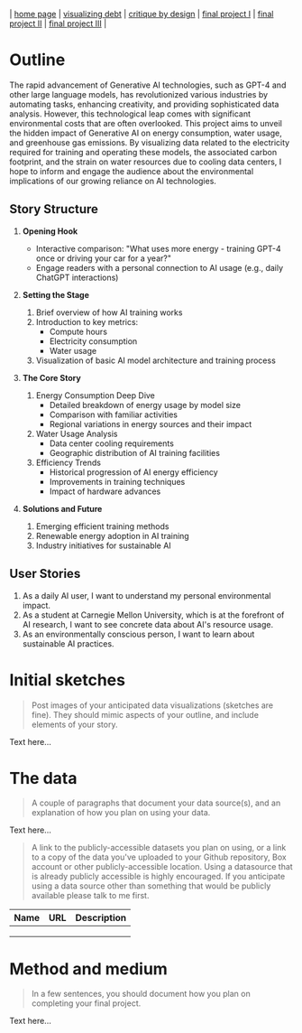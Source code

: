 | [home page](https://cmustudent.github.io/tswd-portfolio-templates/) | [visualizing debt](visualizing-government-debt) | [critique by design](critique-by-design) | [final project I](final-project-part-one) | [final project II](final-project-part-two) | [final project III](final-project-part-three) |


# Outline
The rapid advancement of Generative AI technologies, such as GPT-4 and other large language models, has revolutionized various industries by automating tasks, enhancing creativity, and providing sophisticated data analysis. However, this technological leap comes with significant environmental costs that are often overlooked. This project aims to unveil the hidden impact of Generative AI on energy consumption, water usage, and greenhouse gas emissions. By visualizing data related to the electricity required for training and operating these models, the associated carbon footprint, and the strain on water resources due to cooling data centers, I hope to inform and engage the audience about the environmental implications of our growing reliance on AI technologies.

## Story Structure
1. **Opening Hook**
   - Interactive comparison: "What uses more energy - training GPT-4 once or driving your car for a year?"
   - Engage readers with a personal connection to AI usage (e.g., daily ChatGPT interactions)

2. **Setting the Stage**
   1. Brief overview of how AI training works
   2. Introduction to key metrics:
      - Compute hours
      - Electricity consumption
      - Water usage
   3. Visualization of basic AI model architecture and training process

3. **The Core Story**
   1. Energy Consumption Deep Dive
      - Detailed breakdown of energy usage by model size
      - Comparison with familiar activities
      - Regional variations in energy sources and their impact
   2. Water Usage Analysis
      - Data center cooling requirements
      - Geographic distribution of AI training facilities
   3. Efficiency Trends
      - Historical progression of AI energy efficiency
      - Improvements in training techniques
      - Impact of hardware advances

4. **Solutions and Future**
   1. Emerging efficient training methods
   2. Renewable energy adoption in AI training
   3. Industry initiatives for sustainable AI
  
## User Stories
1. As a daily AI user, I want to understand my personal environmental impact.
2. As a student at Carnegie Mellon University, which is at the forefront of AI research, I want to see concrete data about AI's resource usage.
3. As an environmentally conscious person, I want to learn about sustainable AI practices.


# Initial sketches
> Post images of your anticipated data visualizations (sketches are fine). They should mimic aspects of your outline, and include elements of your story.  

Text here...

# The data
> A couple of paragraphs that document your data source(s), and an explanation of how you plan on using your data. 

Text here...

> A link to the publicly-accessible datasets you plan on using, or a link to a copy of the data you've uploaded to your Github repository, Box account or other publicly-accessible location. Using a datasource that is already publicly accessible is highly encouraged.  If you anticipate using a data source other than something that would be publicly available please talk to me first. 

| Name | URL | Description |
|------|-----|-------------|
|      |     |             |
|      |     |             |
|      |     |             |

# Method and medium
> In a few sentences, you should document how you plan on completing your final project. 

Text here...
